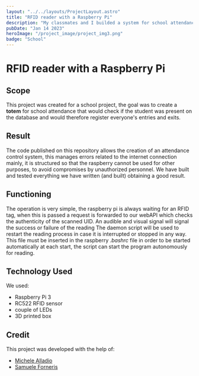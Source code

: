 ```yaml
---
layout: "../../layouts/ProjectLayout.astro"
title: "RFID reader with a Raspberry Pi"
description: "My classmates and I builded a system for school attendance that would check if the student was present on the database and would therefore register everyone’s entries and exits."
pubDate: "Jan 14 2023"
heroImage: "/project_image/project_img3.png"
badge: "School"
---
```

# RFID reader with a Raspberry Pi

## Scope

This project was created for a school project, the goal was to create a **totem** for school attendance that would check if the student was present on the database and would therefore register everyone's entries and exits.

## Result

The code published on this repository allows the creation of an attendance control system, this manages errors related to the internet connection mainly, it is structured so that the raspberry cannot be used for other purposes, to avoid compromises by unauthorized personnel.
We have built and tested everything we have written (and built) obtaining a good result.

## Functioning
The operation is very simple, the raspberry pi is always waiting for an RFID tag, when this is passed a request is forwarded to our webAPI which checks the authenticity of the scanned UID.
An audible and visual signal will signal the success or failure of the reading
The daemon script will be used to restart the reading process in case it is interrupted or stopped in any way.
This file must be inserted in the raspberry *.bashrc* file in order to be started automatically at each start, the script can start the program autonomously for reading.

## Technology Used
We used:
 - Raspberry Pi 3
 - RC522 RFID sensor
 - couple of LEDs
 - 3D printed box

## Credit
This project was developed with the help of:
 - [Michele Alladio](https://github.com/MicheleAlladioAKAMich)
 - [Samuele Forneris](https://github.com/samu4ne)

